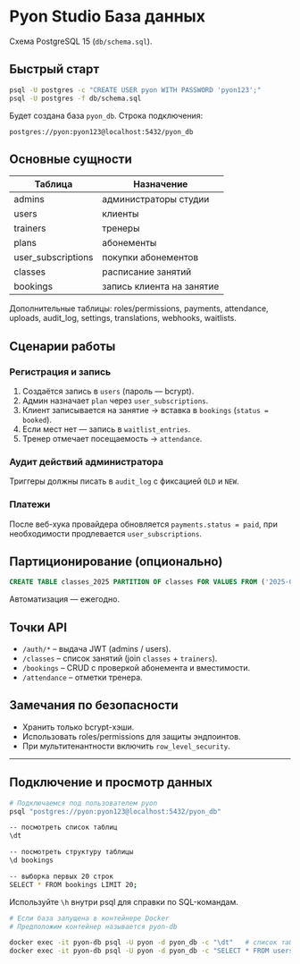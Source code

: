 # Pyon Studio База данных

Схема PostgreSQL 15 (`db/schema.sql`).

## Быстрый старт
```bash
psql -U postgres -c "CREATE USER pyon WITH PASSWORD 'pyon123';"
psql -U postgres -f db/schema.sql
```
Будет создана база `pyon_db`. Строка подключения:
```
postgres://pyon:pyon123@localhost:5432/pyon_db
```
## Основные сущности
| Таблица | Назначение |
|---------|------------|
| admins | администраторы студии |
| users | клиенты |
| trainers | тренеры |
| plans | абонементы |
| user_subscriptions | покупки абонементов |
| classes | расписание занятий |
| bookings | запись клиента на занятие |

Дополнительные таблицы: roles/permissions, payments, attendance, uploads, audit_log, settings, translations, webhooks, waitlists.

## Сценарии работы
### Регистрация и запись
1. Создаётся запись в `users` (пароль — bcrypt).  
2. Админ назначает `plan` через `user_subscriptions`.  
3. Клиент записывается на занятие → вставка в `bookings` (`status = booked`).  
4. Если мест нет — запись в `waitlist_entries`.  
5. Тренер отмечает посещаемость → `attendance`.

### Аудит действий администратора
Триггеры должны писать в `audit_log` с фиксацией `OLD` и `NEW`.

### Платежи
После веб-хука провайдера обновляется `payments.status = paid`, при необходимости продлевается `user_subscriptions`.

## Партиционирование (опционально)
```sql
CREATE TABLE classes_2025 PARTITION OF classes FOR VALUES FROM ('2025-01-01') TO ('2026-01-01');
```
Автоматизация — ежегодно.

## Точки API
* `/auth/*` – выдача JWT (admins / users).
* `/classes` – список занятий (join `classes` + `trainers`).
* `/bookings` – CRUD с проверкой абонемента и вместимости.
* `/attendance` – отметки тренера.

## Замечания по безопасности
* Хранить только bcrypt-хэши.  
* Использовать roles/permissions для защиты эндпоинтов.  
* При мультитенантности включить `row_level_security`.

---

## Подключение и просмотр данных

```bash
# Подключаемся под пользователем pyon
psql "postgres://pyon:pyon123@localhost:5432/pyon_db"

-- посмотреть список таблиц
\dt

-- посмотреть структуру таблицы
\d bookings

-- выборка первых 20 строк
SELECT * FROM bookings LIMIT 20;
```

Используйте `\h` внутри psql для справки по SQL-командам.

```bash
# Если база запущена в контейнере Docker
# Предположим контейнер называется pyon-db

docker exec -it pyon-db psql -U pyon -d pyon_db -c "\dt"   # список таблиц
docker exec -it pyon-db psql -U pyon -d pyon_db -c "SELECT * FROM users LIMIT 10;"
```
